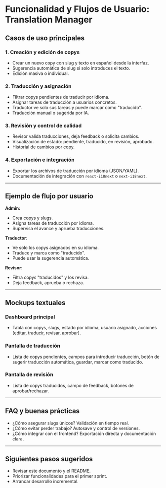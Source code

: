 # Funcionalidad y Flujos de Usuario: Translation Manager

## Casos de uso principales

### 1. Creación y edición de copys
- Crear un nuevo copy con slug y texto en español desde la interfaz.
- Sugerencia automática de slug si solo introduces el texto.
- Edición masiva o individual.

### 2. Traducción y asignación
- Filtrar copys pendientes de traducir por idioma.
- Asignar tareas de traducción a usuarios concretos.
- Traductor ve solo sus tareas y puede marcar como "traducido".
- Traducción manual o sugerida por IA.

### 3. Revisión y control de calidad
- Revisor valida traducciones, deja feedback o solicita cambios.
- Visualización de estado: pendiente, traducido, en revisión, aprobado.
- Historial de cambios por copy.

### 4. Exportación e integración
- Exportar los archivos de traducción por idioma (JSON/YAML).
- Documentación de integración con `react-i18next` o `next-i18next`.

---

## Ejemplo de flujo por usuario

**Admin:**
- Crea copys y slugs.
- Asigna tareas de traducción por idioma.
- Supervisa el avance y aprueba traducciones.

**Traductor:**
- Ve solo los copys asignados en su idioma.
- Traduce y marca como "traducido".
- Puede usar la sugerencia automática.

**Revisor:**
- Filtra copys "traducidos" y los revisa.
- Deja feedback, aprueba o rechaza.

---

## Mockups textuales

### Dashboard principal
- Tabla con copys, slugs, estado por idioma, usuario asignado, acciones (editar, traducir, revisar, aprobar).

### Pantalla de traducción
- Lista de copys pendientes, campos para introducir traducción, botón de sugerir traducción automática, guardar, marcar como traducido.

### Pantalla de revisión
- Lista de copys traducidos, campo de feedback, botones de aprobar/rechazar.

---

## FAQ y buenas prácticas
- ¿Cómo asegurar slugs únicos? Validación en tiempo real.
- ¿Cómo evitar perder trabajo? Autosave y control de versiones.
- ¿Cómo integrar con el frontend? Exportación directa y documentación clara.

---

## Siguientes pasos sugeridos
- Revisar este documento y el README.
- Priorizar funcionalidades para el primer sprint.
- Arrancar desarrollo incremental.
